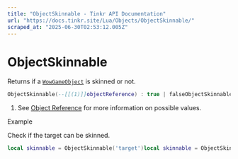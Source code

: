 ```yaml
---
title: "ObjectSkinnable - Tinkr API Documentation"
url: "https://docs.tinkr.site/Lua/Objects/ObjectSkinnable/"
scraped_at: "2025-06-30T02:53:12.005Z"
---
```


# ObjectSkinnable

Returns if a [`WowGameObject`](../WowGameObject/) is skinned or not.

```lua
ObjectSkinnable(--[[(1)]]objectReference) : true | falseObjectSkinnable(--[[(1)]]objectReference) : true | false
```

1.  See [Object Reference](../ObjectReference/) for more information on possible values.

Example

Check if the target can be skinned.

```lua
local skinnable = ObjectSkinnable('target')local skinnable = ObjectSkinnable('target')
```